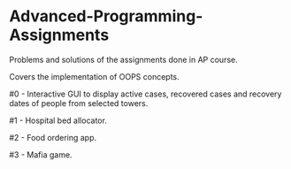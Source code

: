 # Advanced-Programming-Assignments

Problems and solutions of the assignments done in AP course.      

Covers the implementation of OOPS concepts.

#0 - Interactive GUI to display active cases, recovered cases and recovery dates of people from selected towers.

#1 - Hospital bed allocator.

#2 - Food ordering app.

#3 - Mafia game.
